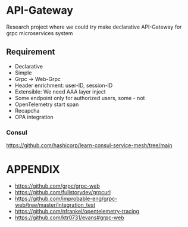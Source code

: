 # API-Gateway

Research project where we could try make declarative API-Gateway for grpc microservices system

## Requirement

* Declarative
* Simple
* Grpc -> Web-Grpc
* Header enrichment: user-ID, session-ID
* Extensible: We need AAA layer inject
* Some endpoint only for authorized users, some - not
* OpenTelemetry start span
* Recapcha
* OPA integration

### Consul
https://github.com/hashicorp/learn-consul-service-mesh/tree/main

# APPENDIX
* https://github.com/grpc/grpc-web
* https://github.com/fullstorydev/grpcurl
* https://github.com/improbable-eng/grpc-web/tree/master/integration_test
* https://github.com/nfrankel/opentelemetry-tracing
* https://github.com/ktr0731/evans#grpc-web